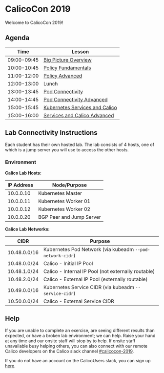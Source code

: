 # CalicoCon 2019
Welcome to CalicoCon 2019!

## Agenda

| Time        | Lesson                                                                           |
|-------------|----------------------------------------------------------------------------------|
| 09:00-09:45 | [Big Picture Overview](./000-get-started/README.md)                              |
| 10:00-10:45 | [Policy Fundamentals](./100-policy-fundamentals/README.md)                       |
| 11:00-12:00 | [Policy Advanced](./200-policy-advanced/README.md)                              |
| 12:00-13:00 | Lunch                                                                            |
| 13:00-13:45 | [Pod Connectivity](./300-pod-connectivity/README.md)                             |
| 14:00-14:45 | [Pod Connectivity Advanced](./400-pod-connectivity-advanced/README.md)           |
| 15:00-15:45 | [Kubernetes Services and Calico](./500-kubernetes-services-and-calico/README.md) |
| 15:00-16:00 | [Services and Calico Advanced](./600-services-and-calico-advanced/README.md)     |

## Lab Connectivity Instructions
Each student has their own hosted lab. The lab consists of 4 hosts, one of which is a jump server you will use to access the other hosts.

### Environment

**Calico Lab Hosts:**

| IP Address   |  Node/Purpose               |
|--------------|-----------------------------|
| 10.0.0.10    | Kubernetes Master           |
| 10.0.0.11    | Kubernetes Worker 01        |
| 10.0.0.12    | Kubernetes Worker 02        |
| 10.0.0.20    | BGP Peer and Jump Server    |

**Calico Lab Networks:**

| CIDR         |  Purpose                                                  |
|--------------|-----------------------------------------------------------|
| 10.48.0.0/16 | Kubernetes Pod Network (via kubeadm `--pod-network-cidr`) |
| 10.48.0.0/24 | Calico - Initial IP Pool                                  |
| 10.48.1.0/24 | Calico - Internal IP Pool (not externally routable)       |
| 10.48.2.0/24 | Calico - External IP Pool (externally routable)           |
| 10.49.0.0/16 | Kubernetes Service CIDR (via kubeadm `--service-cidr`)    |
| 10.50.0.0/24 | Calico - External Service CIDR                            |


## Help
If you are unable to complete an exercise, are seeing different results than expected, or have a broken lab environment; we can help. Raise your hand at any time and our onsite staff will stop by to help. If onsite staff unavailable busy helping others, you can also connect with our remote Calico developers on the Calico slack channel [#calicocon-2019](https://calicousers.slack.com/archives/CQD6DSX7B).

If you do not have an account on the CalicoUsers slack, you can sign up [here](https://www.projectcalico.org/community#slack).
